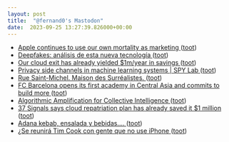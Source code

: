 ```yaml
---
layout: post
title:  "@fernand0's Mastodon"
date:  2023-09-25 13:27:39.826000+00:00
---
```

*  [Apple continues to use our own mortality as marketing ](https://www.theverge.com/23875558/apple-watch-iphone-ads-emergency-sos-satellite-connectivit) ([toot](https://mastodon.social/@fernand0/111126017461482971))
*  [Deepfakes: análisis de esta nueva tecnología ](https://blog.sepin.es/deepfakes-analisis-nueva-tecnologi) ([toot](https://mastodon.social/@fernand0/111125864073713149))
*  [Our cloud exit has already yielded $1m/year in savings ](https://world.hey.com/dhh/our-cloud-exit-has-already-yielded-1m-year-in-savings-db358de) ([toot](https://mastodon.social/@fernand0/111125489013208771))
*  [Privacy side channels in machine learning systems \| SPY Lab ](https://spylab.ai/blog/side-channels-machine-learning) ([toot](https://mastodon.social/@fernand0/111125387313646738))
*  [Rue Saint-Michel. Maison des Surréalistes. ](https://www.flickr.com/photos/fernand0/53207701910) ([toot](https://mastodon.social/@fernand0/111125350209524711))
*  [FC Barcelona opens its first academy in Central Asia and commits to build more ](https://globalvoices.org/2023/09/08/fc-barcelona-opens-its-first-academy-in-central-asia-and-commits-to-build-more) ([toot](https://mastodon.social/@fernand0/111125054080967167))
*  [Algorithmic Amplification for Collective Intelligence ](http://knightcolumbia.org/content/algorithmic-amplification-for-collective-intelligenc) ([toot](https://mastodon.social/@fernand0/111124883085831158))
*  [37 Signals says cloud repatriation plan has already saved it $1 million ](https://www.theregister.com/2023/09/18/37_signals_cloud_repatriation_savings) ([toot](https://mastodon.social/@fernand0/111124606624041118))
*  [Adana kebab, ensalada y bebidas…. ](https://avecesunafoto.wordpress.com/2023/09/23/adana-kebab-ensalada-y-bebidas-2) ([toot](https://mastodon.social/@fernand0/111122964045127116))
*  [¿Se reunirá Tim Cook con gente que no use iPhone ](https://mastodon.social/@fernand0/111122243096867140) ([toot](https://mastodon.social/@fernand0/111122243096867140))
